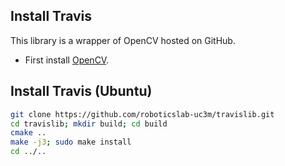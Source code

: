 ## Install Travis

This library is a wrapper of OpenCV hosted on GitHub.

- First install [OpenCV](install-opencv.md).

## Install Travis (Ubuntu)

```bash
git clone https://github.com/roboticslab-uc3m/travislib.git
cd travislib; mkdir build; cd build
cmake ..
make -j3; sudo make install
cd ../..
```
